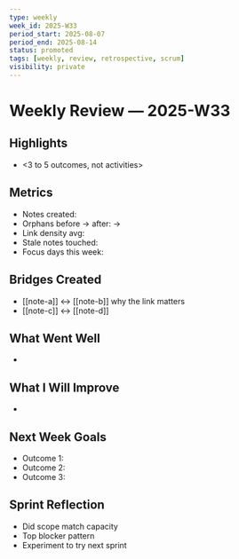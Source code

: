 ```yaml
---
type: weekly
week_id: 2025-W33
period_start: 2025-08-07
period_end: 2025-08-14
status: promoted
tags: [weekly, review, retrospective, scrum]
visibility: private
---
```



# Weekly Review — 2025-W33

## Highlights
- <3 to 5 outcomes, not activities>

## Metrics
- Notes created: <n>
- Orphans before → after: <n> → <n>
- Link density avg: <n>
- Stale notes touched: <n>
- Focus days this week: <n>

## Bridges Created
- [[note-a]] ↔ [[note-b]] why the link matters
- [[note-c]] ↔ [[note-d]]

## What Went Well
- 

## What I Will Improve
- 

## Next Week Goals
- Outcome 1:
- Outcome 2:
- Outcome 3:

## Sprint Reflection
- Did scope match capacity
- Top blocker pattern
- Experiment to try next sprint
